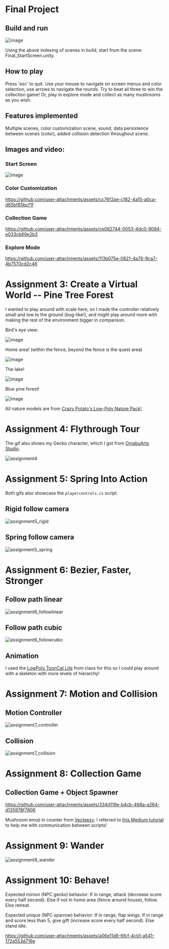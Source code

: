 # Final Project
## Build and run
![image](https://github.com/user-attachments/assets/b82c8860-322d-4531-a510-e1adf0422c7b)

Using the above indexing of scenes in build, start from the scene: Final_StartScreen.unity.

## How to play
Press 'esc' to quit. Use your mouse to navigate on screen menus and color selection, use arrows to navigate the rounds. Try to beat all three to win the collection game! Or, play in explore mode and collect as many mushrooms as you wish.

## Features implemented
Multiple scenes, color customization scene, sound, data persistence between scenes (color), added collision detection throughout scene.

## Images and video:
### Start Screen
![image](https://github.com/user-attachments/assets/77ff7a23-4fd0-4c46-8841-4123c6eb8e31)

### Color Customization
https://github.com/user-attachments/assets/cc76f2ae-c182-4a15-a0ca-d65bf85bcf1f



### Collection Game
https://github.com/user-attachments/assets/ce082744-0053-4dc0-9084-e033cb69e2b3

### Explore Mode


https://github.com/user-attachments/assets/113b075e-0821-4a76-9ca7-4b7570cd2c46






# Assignment 3: Create a Virtual World -- Pine Tree Forest

I wanted to play around with scale here, so I made the controller relatively small and low to the ground (bug-like!), and might play around more with making the rest of the environment bigger in comparison.

Bird's eye view:

![image](https://github.com/user-attachments/assets/c982d11c-5d0a-4a90-bac3-294774aad876)

Home area! (within the fence, beyond the fence is the quest area)

![image](https://github.com/user-attachments/assets/98750250-8920-49eb-8bea-0622dc4fb8d2)

The lake!

![image](https://github.com/user-attachments/assets/a7f25812-e66a-42e2-af6e-bf2ced91ebaf)

Blue pine forest!

![image](https://github.com/user-attachments/assets/31682ad8-4d5e-4857-beb6-3d10745e8ba8)

All nature models are from [Crazy Potato's Low-Poly Nature Pack!](https://crazy-potato-game-studio.itch.io/low-poly-nature-pack).

# Assignment 4: Flythrough Tour
The gif also shows my Gecko character, which I got from [OmabuArts Studio](https://www.omabuarts.com/product/quirky-series-free-animals/).

![assignment4](https://github.com/user-attachments/assets/c3b61e02-5947-405e-aa79-ec6b5930c8f6)

# Assignment 5: Spring Into Action
Both gifs also showcase the `playercontrols.cs` script.
## Rigid follow camera
![assignment5_rigid](https://github.com/user-attachments/assets/bb6676bc-a98b-42e7-9386-e3c546d582da)

## Spring follow camera
![assignment5_spring](https://github.com/user-attachments/assets/dc382519-afb8-4570-8410-ce21a373a3f7)

# Assignment 6: Bezier, Faster, Stronger

## Follow path linear
![assignment6_followlinear](https://github.com/user-attachments/assets/d0bb2ad9-0ad1-4f33-b472-2185fc478505)

## Follow path cubic
![assignment6_followcubic](https://github.com/user-attachments/assets/f8d74130-77ea-4153-af4a-713527f9964a)

## Animation
I used the [LowPoly ToonCat Lite](https://assetstore.unity.com/packages/3d/characters/animals/lowpoly-toon-cat-lite-66083) from class for this so I could play around with a skeleton with more levels of hierarchy!

# Assignment 7: Motion and Collision

## Motion Controller
![assignment7_controller](https://github.com/user-attachments/assets/8a11f9a4-38c4-43d5-80fd-8d2e286522f9)

## Collision
![assignment7_collision](https://github.com/user-attachments/assets/197e5a22-a1f7-476d-96a8-fa25c00d144c)

# Assignment 8: Collection Game
## Collection Game + Object Spawner

https://github.com/user-attachments/assets/334d119e-b4cb-468a-a264-d135978f7806

Mushroom emoji in counter from [Vecteezy](https://www.vecteezy.com/png/46164045-brown-mushroom-emoji-clipart).
I referred to [this Medium tutorial](https://medium.com/codex/script-communication-in-unity-using-getcomponent-ca4444bfec6) to help me with communication between scripts!

# Assignment 9: Wander

![assignment8_wander](https://github.com/user-attachments/assets/ad2a44ae-651d-42ea-bfe2-306a4c4f370a)

# Assignment 10: Behave!

Expected minion (NPC gecko) behavior: 
If in range, attack (decrease score every half second). Else if not in home area (fence around house), follow. Else retreat.

Expected unique (NPC sparrow) behavior:
If in range, flap wings. If in range and score less than 5, give gift (increase score every half second). Else stand idle.

https://github.com/user-attachments/assets/a06e11d6-6fcf-4cb1-a541-172a553d716e



